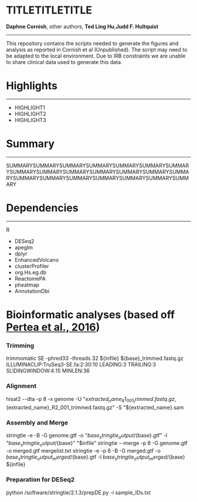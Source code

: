 # TITLETITLETITLE

<b>Daphne Cornish</b>, other authors, <b>Ted Ling Hu</b>,<b>Judd F. Hultquist</b>

<hr>

This repository contains the scripts needed to generate the figures and analysis as reported in Cornish et al (Unpublished). The script may need to be adapted to the local environment. Due to IRB constraints we are unable to share clinical data used to generate this data.


# Highlights
<hr>
<ul>
  <li>HIGHLIGHT1</li>
  <li>HIGHLIGHT2</li>
  <li>HIGHLIGHT3</li>
</ul>

# Summary
<hr>
SUMMARYSUMMARYSUMMARYSUMMARYSUMMARYSUMMARYSUMMARYSUMMARYSUMMARYSUMMARYSUMMARYSUMMARYSUMMARYSUMMARYSUMMARYSUMMARYSUMMARYSUMMARYSUMMARYSUMMARYSUMMARY


# Dependencies
<hr>
R
<ul>
  <li> DESeq2 </li>
  <li> apeglm </li>
  <li> dplyr </li>
  <li> EnhancedVolcano </li>
  <li> clusterProfiler </li>
  <li> org.Hs.eg.db </li>
  <li> ReactomePA </li>
  <li> pheatmap </li>
  <li> AnnotationDbi </li>

</ul>


# Bioinformatic analyses (based off <a href="https://www.nature.com/articles/nprot.2016.095#Sec11">Pertea et al., 2016</a>)


### Trimming

trimmomatic SE -phred33 -threads 32 ${infile} ${base}_trimmed.fastq.gz ILLUMINACLIP:TruSeq3-SE.fa:2:30:10 LEADING:3 TRAILING:3 SLIDINGWINDOW:4:15 MINLEN:36

### Alignment

hisat2 --dta -p 8 -x genome -U "${extracted_name}_R1_001_trimmed.fastq.gz,${extracted_name}_R2_001_trimmed.fastq.gz" -S "${extracted_name}.sam

### Assembly and Merge

stringtie -e -B -G genome.gtf -o "${base}_stringtie_output/${base}.gtf" -l "${base}_stringtie_output/${base}" "$infile"
stringtie --merge -p 8 -G genome.gtf -o merged.gtf mergelist.txt
stringtie -e -p 8 -B -G merged.gtf -o ${base}_stringtie_output_merged/${base}.gtf -l ${base}_stringtie_output_merged/${base} ${infile}

### Preparation for DESeq2

python /software/stringtie/2.1.3/prepDE.py -i sample_IDs.txt

